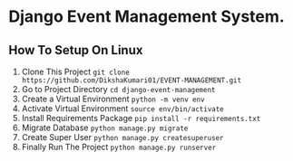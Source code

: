# Django Event Management System.

## How To Setup On Linux
1. Clone This Project `git clone https://github.com/DikshaKumari01/EVENT-MANAGEMENT.git`
2. Go to Project Directory `cd django-event-management`
3. Create a Virtual Environment `python -m venv env`
4. Activate Virtual Environment `source env/bin/activate`
5. Install Requirements Package `pip install -r requirements.txt`
6. Migrate Database `python manage.py migrate`
7. Create Super User `python manage.py createsuperuser`
8. Finally Run The Project `python manage.py runserver`

